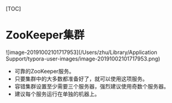 [TOC]

# ZooKeeper集群

![image-20191002101717953](/Users/zhu/Library/Application Support/typora-user-images/image-20191002101717953.png)

* 可靠的ZooKeeper服务。
* 只要集群中的大多数都准备好了，就可以使用这项服务。
* 容错集群设置至少需要三个服务器，强烈建议使用奇数个服务器。
* 建议每个服务运行在单独的机器上。